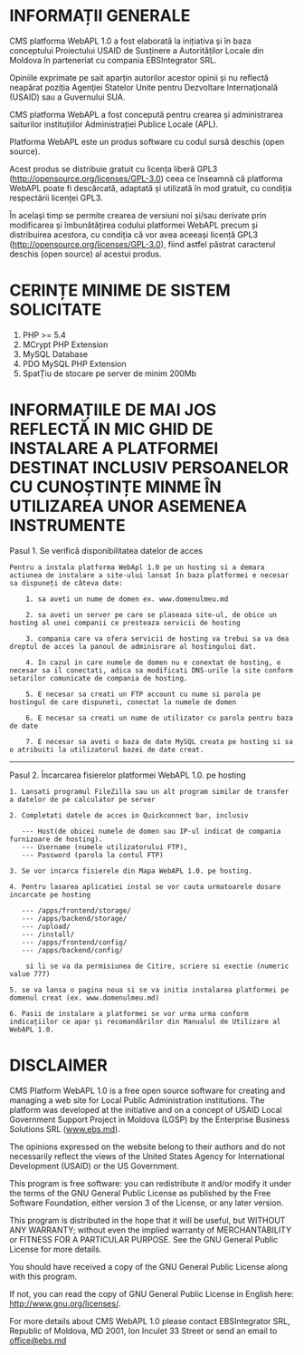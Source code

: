 INFORMAȚII GENERALE
=========================================================================

CMS platforma WebAPL 1.0 a fost elaborată la inițiativa și în baza conceptului Proiectului USAID de Susținere a Autorităților Locale din Moldova în parteneriat cu compania EBSIntegrator SRL. 

Opiniile exprimate pe sait aparțin autorilor acestor opinii și nu reflectă neapărat poziția Agenţiei Statelor Unite pentru Dezvoltare Internaţională (USAID) sau a Guvernului SUA.

CMS platforma WebAPL a fost concepută pentru crearea și administrarea saiturilor instituțiilor Administrației Publice Locale (APL). 

Platforma WebAPL este un produs software cu codul sursă deschis (open source). 

Acest produs se distribuie gratuit cu licența liberă GPL3 (http://opensource.org/licenses/GPL-3.0) ceea ce înseamnă că platforma WebAPL  poate fi descărcată, adaptată și utilizată în mod gratuit, cu condiția respectării licenței GPL3. 

În același timp se permite crearea de versiuni noi și/sau derivate prin modificarea și îmbunătățirea codului platformei WebAPL precum și distribuirea acestora, cu condiția că vor avea aceeași licență GPL3 (http://opensource.org/licenses/GPL-3.0), fiind astfel păstrat caracterul deschis (open source) al acestui produs.



CERINȚE MINIME DE SISTEM SOLICITATE
=========================================================================
1. PHP >= 5.4
2. MCrypt PHP Extension
3. MySQL Database
4. PDO MySQL PHP Extension
5. SpatȚiu de stocare pe server de minim 200Mb



INFORMAȚIILE DE MAI JOS REFLECTĂ IN MIC GHID DE INSTALARE A PLATFORMEI DESTINAT INCLUSIV PERSOANELOR CU CUNOȘTINȚE MINME ÎN UTILIZAREA UNOR ASEMENEA INSTRUMENTE
=========================================================================
Pasul 1. Se verifică disponibilitatea datelor de acces

	Pentru a instala platforma WebApl 1.0 pe un hosting si a demara actiunea de instalare a site-ului lansat în baza platformei e necesar sa dispuneți de câteva date:
	
		1. sa aveti un nume de domen ex. www.domenulmeu.md
		
		2. sa aveti un server pe care se plaseaza site-ul, de obice un hosting al unei companii ce presteaza servicii de hosting
		
		3. compania care va ofera servicii de hosting va trebui sa va dea dreptul de acces la panoul de adminisrare al hostingului dat.
		
		4. In cazul in care numele de domen nu e conextat de hosting, e necesar sa il conectati, adica sa modificati DNS-urile la site conform setarilor comunicate de compania de hosting.
		
		5. E necesar sa creati un FTP account cu nume si parola pe hostingul de care dispuneti, conectat la numele de domen

		6. E necesar sa creati un nume de utilizator cu parola pentru baza de date
		
		7. E necesar sa aveti o baza de date MySQL creata pe hosting si sa o atribuiti la utilizatorul bazei de date creat.
---------------------------------------------------------------------------------------------------------

Pasul 2. Încarcarea fisierelor platformei WebAPL 1.0. pe hosting

	1. Lansati programul FileZilla sau un alt program similar de transfer a datelor de pe calculator pe server
	
	2. Completati datele de acces in Quickconnect bar, inclusiv 
	
	   --- Host(de obicei numele de domen sau IP-ul indicat de compania furnizoare de hosting). 
	   --- Username (numele utilizatorului FTP), 
	   --- Password (parola la contul FTP) 
	   
	3. Se vor incarca fisierele din Mapa WebAPL 1.0. pe hosting.
	
	4. Pentru lasarea aplicatiei instal se vor cauta urmatoarele dosare incarcate pe hosting
	
	   --- /apps/frontend/storage/
	   --- /apps/backend/storage/
	   --- /upload/
	   --- /install/
	   --- /apps/frontend/config/
	   --- /apps/backend/config/
	   
		si li se va da permisiunea de Citire, scriere si exectie (numeric value 777)
		
	5. se va lansa o pagina noua si se va initia instalarea platformei pe domenul creat (ex. www.domenulmeu.md)
	
	6. Pasii de instalare a platformei se vor urma urma conform indicațiilor ce apar și recomandărilor din Manualul de Utilizare al WebAPL 1.0.



DISCLAIMER
===================================================================================================

CMS Platform WebAPL 1.0 is a free open source software for creating and managing a web site for Local Public Administration institutions. 
The platform was developed at the initiative and on a concept of USAID Local Government Support Project in Moldova (LGSP) by the Enterprise Business Solutions SRL (www.ebs.md). 

The opinions expressed on the website belong to their authors and do not necessarily reflect the views of the United States Agency for International Development (USAID) or the US Government.

This program is free software: you can redistribute it and/or modify it under the terms of the GNU General Public License as published by the Free Software Foundation, either version 3 of the License, or any later version.

This program is distributed in the hope that it will be useful, but WITHOUT ANY WARRANTY; without even the implied warranty of MERCHANTABILITY or FITNESS FOR A PARTICULAR PURPOSE. See the GNU General Public License for more details.

You should have received a copy of the GNU General Public License along with this program. 

If not, you can read the copy of GNU General Public License in English here: <http://www.gnu.org/licenses/>.

For more details about CMS WebAPL 1.0 please contact EBSIntegrator SRL, Republic of Moldova, MD 2001, Ion Inculet 33 Street or send an email to office@ebs.md